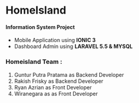 <h1><b>HomeIsland</b></h1>
<h4>Information System Project</h4>

- Mobile Application using <b>IONIC 3</b>
- Dashboard Admin using <b>LARAVEL 5.5 & MYSQL</b>

<h3><b>Homeisland Team :</b></h3>

1. Guntur Putra Pratama as Backend Developer
2. Rakish Frisky as Backend Developer
3. Ryan Azrian as Front Developer
4. Wiranegara as as Front Developer
